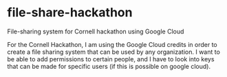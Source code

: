# file-share-hackathon
File-sharing system for Cornell hackathon using Google Cloud

For the Cornell Hackathon, I am using the Google Cloud credits in order
to create a file sharing system that can be used by any organization. 
I want to be able to add permissions to certain people, and I have to look 
into keys that can be made for specific users (if this is possible on google cloud).
